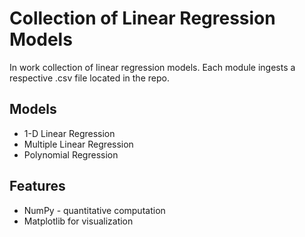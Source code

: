 # Collection of Linear Regression Models
In work collection of linear regression models. Each module ingests a respective .csv file located in the repo.

## Models
* 1-D Linear Regression
* Multiple Linear Regression
* Polynomial Regression

## Features 
* NumPy - quantitative computation
* Matplotlib for visualization
